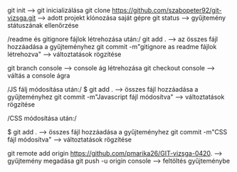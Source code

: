 

git init --> git inicializálása
git clone https://github.com/szabopeter92/git-vizsga.git --> adott projekt klónozása saját gépre
git status --> gyűjtemény státuszának ellenőrzése



/readme és gitignore fájlok létrehozása után:/
git add . --> az összes fájl hozzáadása a gyűjteményhez
git commit -m"gitignore as readme fájlok létrehozva" --> változtatások rögzítése


git branch console --> console ág létrehozása
git checkout console --> váltás a console ágra



/JS fálj módosítása után:/
$ git add . --> összes fájl hozzáadása a gyűjteményhez
git commit -m"Javascript fájl módosítva" --> változtatások rögzítése


/CSS módosítása után:/

$ git add . --> összes fájl hozzáadása a gyűjteményhez
git commit -m"CSS fájl módosítva"  --> változtatások rögzítése


git remote add origin https://github.com/pmarika26/GIT-vizsga-0420. -->  gyűjtemény megadása
git push -u origin console --> feltöltés gyűjteménybe
